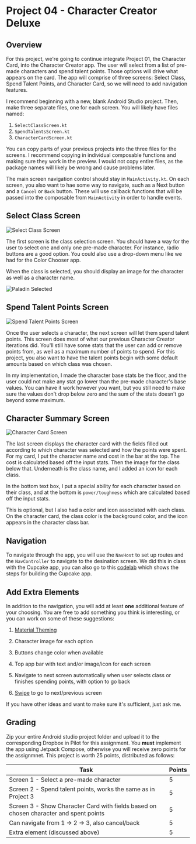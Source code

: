 # Project 04 - Character Creator Deluxe

## Overview

For this project, we're going to continue integrate Project 01, the Character Card, into the Character Creator app. The user will select from a list of pre-made characters and spend talent points. Those options will drive what appears on the card. The app will comprise of three screens: Select Class, Spend Talent Points, and Character Card, so we will need to add navigation features.

I recommend beginning with a new, blank Android Studio project. Then, make three separate files, one for each screen. You will likely have files named:

1. `SelectClassScreen.kt`
2. `SpendTalentsScreen.kt`
3. `CharacterCardScreen.kt`

You can copy parts of your previous projects into the three files for the screens. I recommend copying in individual composable functions and making sure they work in the preview. I would not copy entire files, as the package names will likely be wrong and cause problems later.

The main screen navigation control should stay in `MainActivity.kt`. On each screen, you also want to hae some way to navigate, such as a Next button and a `Cancel` or `Back` button. These will use callback functions that will be passed into the composable from `MainActivity` in order to handle events.

## Select Class Screen

![Select Class Screen](img/select_class.png)

The first screen is the class selection screen. You should have a way for the user to select one and only one pre-made character. For instance, radio buttons are a good option. You could also use a drop-down menu like we had for the Color Chooser app.

When the class is selected, you should display an image for the character as well as a character name.

![Paladin Selected](img/select_class_paladin.png)

## Spend Talent Points Screen

![Spend Talent Points Screen](img/spend_points.png)

Once the user selects a character, the next screen will let them spend talent points. This screen does most of what our previous Character Creator iterations did. You'll still have some stats that the user can add or remove points from, as well as a maximum number of points to spend. For this
project, you also want to have the talent points begin with some default amounts based on which class was chosen.

In my implementation, I made the character base stats be the floor, and the user could not make any stat go lower than the pre-made character's base values. You can have it work however you want, but you still need to make sure the values don't drop below zero and the sum of the stats doesn't go beyond some maximum.

## Character Summary Screen

![Character Card Screen](img/character_card.png)

The last screen displays the character card with the fields filled out according to which character was selected and how the points were spent. For my card, I put the character name and cost in the bar at the top. The cost is calculated based off the input stats. Then the image for the class below that. Underneath is the class name, and I added an icon for each class.

In the bottom text box, I put a special ability for each character based on their class, and at the bottom is `power/toughness` which are calculated based off the input stats.

This is optional, but I also had a color and icon associated with each class. On the character card, the class color is the background color, and the icon appears in the character class bar.

## Navigation

To navigate through the app, you will use the `NavHost` to set up routes and the `NavController` to navigate to the desination screen. We did this in class with the Cupcake app, you can also go to this [codelab](https://developer.android.com/codelabs/basic-android-kotlin-compose-navigation?continue=https%3A%2F%2Fdeveloper.android.com%2Fcourses%2Fpathways%2Fandroid-basics-compose-unit-4-pathway-2%23codelab-https%3A%2F%2Fdeveloper.android.com%2Fcodelabs%2Fbasic-android-kotlin-compose-navigation#2) which shows the steps for building the Cupcake app.

## Add Extra Elements

In addition to the navigation, you will add at least **one** additional feature of your choosing. You are free to add something you think is interesting, or you can work on some of these suggestions:

1. [Material Theming](https://developer.android.com/codelabs/basic-android-kotlin-compose-material-theming?continue=https%3A%2F%2Fdeveloper.android.com%2Fcourses%2Fpathways%2Fandroid-basics-compose-unit-3-pathway-3%23codelab-https%3A%2F%2Fdeveloper.android.com%2Fcodelabs%2Fbasic-android-kotlin-compose-material-theming#0)

2. Character image for each option

3. Buttons change color when available

4. Top app bar with text and/or image/icon for each screen

5. Navigate to next screen automatically when user selects class or finishes spending points, with    option to go back

6. [Swipe](https://developer.android.com/develop/ui/compose/touch-input/pointer-input/drag-swipe-fling) to go to next/previous screen

If you have other ideas and want to make sure it's sufficient, just ask me.

## Grading

Zip your entire Android studio project folder and upload it to the corresponding Dropbox in Pilot for this assignment. You **must** implement the app using Jetpack Compose, otherwise you will receive zero points for the assignmnet. This project is worth 25 points, distributed as follows:

| Task                                                                                  | Points |
|---------------------------------------------------------------------------------------|--------|
| Screen 1 - Select a pre-made character                                                | 5      |
| Screen 2 - Spend talent points, works the same as in Project 3                        | 5      |
| Screen 3 - Show Character Card with fields based on chosen character and spent points | 5      |
| Can navigate from 1 -> 2 -> 3, also cancel/back                                       | 5      |
| Extra element (discussed above)                                                       | 5      |